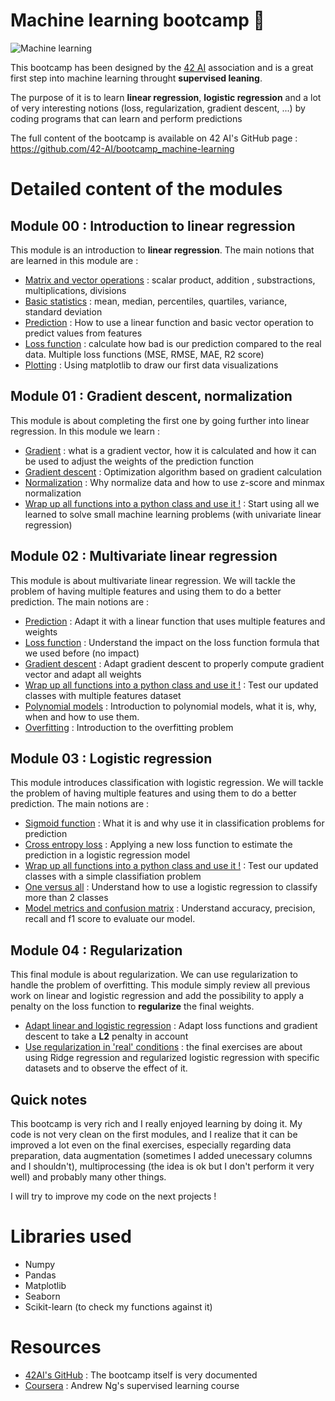 # Machine learning bootcamp 🤖

![Machine learning](https://i0.wp.com/datascientest.com/wp-content/uploads/2020/11/Machine-learning-def-.png?fit=1025%2C563&ssl=1 "Machine learning")

This bootcamp has been designed by the [42 AI](http://42ai.fr) association and is a great first step into machine learning throught **supervised leaning**.

The purpose of it is to learn **linear regression**, **logistic regression** and a lot of very interesting notions (loss, regularization, gradient descent, ...) by coding programs that can learn and perform predictions

The full content of the bootcamp is available on 42 AI's GitHub page : https://github.com/42-AI/bootcamp_machine-learning

# Detailed content of the modules

## Module 00 : Introduction to linear regression

This module is an introduction to **linear regression**. The main notions that are learned in this module are :

* <u>Matrix and vector operations</u> : scalar product, addition , substractions, multiplications, divisions
* <u>Basic statistics</u> : mean, median, percentiles, quartiles, variance, standard deviation
* <u>Prediction</u> : How to use a linear function and basic vector operation to predict values from features
* <u>Loss function</u> : calculate how bad is our prediction compared to the real data. Multiple loss functions (MSE, RMSE, MAE, R2 score)
* <u>Plotting</u> : Using matplotlib to draw our first data visualizations

## Module 01 : Gradient descent, normalization

This module is about completing the first one by going further into linear regression. In this module we learn :

* <u>Gradient</u> : what is a gradient vector, how it is calculated and how it can be used to adjust the weights of the prediction function
* <u>Gradient descent</u> : Optimization algorithm based on gradient calculation
* <u>Normalization</u> : Why normalize data and how to use z-score and minmax normalization
* <u>Wrap up all functions into a python class and use it !</u> : Start using all we learned to solve small machine learning problems (with univariate linear regression)

## Module 02 : Multivariate linear regression

This module is about multivariate linear regression. We will tackle the problem of having multiple features and using them to do a better prediction. The main notions are :

* <u>Prediction</u> : Adapt it with a linear function that uses multiple features and weights
* <u>Loss function</u> : Understand the impact on the loss function formula that we used before (no impact)
* <u>Gradient descent</u> : Adapt gradient descent to properly compute gradient vector and adapt all weights
* <u>Wrap up all functions into a python class and use it !</u> : Test our updated classes with multiple features dataset
* <u>Polynomial models</u> : Introduction to polynomial models, what it is, why, when and how to use them.
* <u>Overfitting</u> : Introduction to the overfitting problem

## Module 03 : Logistic regression

This module introduces classification with logistic regression. We will tackle the problem of having multiple features and using them to do a better prediction. The main notions are :

* <u>Sigmoid function</u> : What it is and why use it in classification problems for prediction
* <u>Cross entropy loss</u> : Applying a new loss function to estimate the prediction in a logistic regression model
* <u>Wrap up all functions into a python class and use it !</u> : Test our updated classes with a simple classifiation problem
* <u>One versus all</u> : Understand how to use a logistic regression to classify more than 2 classes
* <u>Model metrics and confusion matrix</u> : Understand accuracy, precision, recall and f1 score to evaluate our model.

## Module 04 : Regularization

This final module is about regularization. We can use regularization to handle the problem of overfitting. This module simply review all previous work on linear and logistic regression and add the possibility to apply a penalty on the loss function to **regularize** the final weights.

* <u>Adapt linear and logistic regression</u> : Adapt loss functions and gradient descent to take a **L2** penalty in account
* <u>Use regularization in 'real' conditions</u> : the final exercises are about using Ridge regression and regularized logistic regression with specific datasets and to observe the effect of it.

## Quick notes

This bootcamp is very rich and I really enjoyed learning by doing it. My code is not very clean on the first modules, and I realize that it can be improved a lot even on the final exercises, especially regarding data preparation, data augmentation (sometimes I added unecessary columns and I shouldn't), multiprocessing (the idea is ok but I don't perform it very well) and probably many other things.

I will try to improve my code on the next projects !

# Libraries used

* Numpy
* Pandas
* Matplotlib
* Seaborn
* Scikit-learn (to check my functions against it)

# Resources

* [42AI's GitHub](https://github.com/42-AI/bootcamp_machine-learning) : The bootcamp itself is very documented
* [Coursera](https://www.coursera.org/learn/machine-learning) : Andrew Ng's supervised learning course
